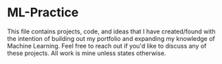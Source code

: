 # ML-Practice
This file contains projects, code, and ideas that I have created/found with the intention of building out my portfolio and expanding my knowledge of Machine Learning. Feel free to reach out if you'd like to discuss any of these projects. All work is mine unless states otherwise.
